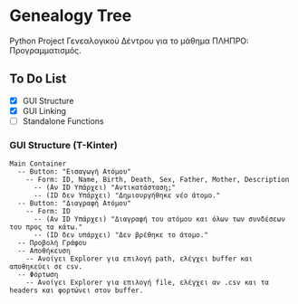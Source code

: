 # Genealogy Tree
Python Project Γενεαλογικού Δέντρου για το μάθημα ΠΛΗΠΡΟ: Προγραμματισμός.

## To Do List
- [x] GUI Structure
- [x] GUI Linking
- [ ] Standalone Functions

### GUI Structure (T-Kinter)
```
Main Container
  -- Button: "Εισαγωγή Ατόμου"
    -- Form: ID, Name, Birth, Death, Sex, Father, Mother, Description
      -- (Αν ID Υπάρχει) "Αντικατάσταση;"
      -- (ID δεν Υπάρχει) "Δημιουργήθηκε νέο άτομο."
  -- Button: "Διαγραφή Ατόμου"
    -- Form: ID
      -- (Αν ID Υπάρχει) "Διαγραφή του ατόμου και όλων των συνδέσεων του προς τα κάτω."
      -- (ID δεν υπάρχει) "Δεν βρέθηκε το άτομο."
  -- Προβολή Γράφου
  -- Αποθήκευση
    -- Ανοίγει Explorer για επιλογή path, ελέγχει buffer και αποθηκεύει σε csv.
  -- Φόρτωση
    -- Ανοίγει Explorer για επιλογή file, ελέγχει αν .csv και τα headers και φορτώνει στον buffer.
```
